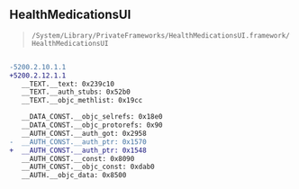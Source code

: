 ## HealthMedicationsUI

> `/System/Library/PrivateFrameworks/HealthMedicationsUI.framework/HealthMedicationsUI`

```diff

-5200.2.10.1.1
+5200.2.12.1.1
   __TEXT.__text: 0x239c10
   __TEXT.__auth_stubs: 0x52b0
   __TEXT.__objc_methlist: 0x19cc

   __DATA_CONST.__objc_selrefs: 0x18e0
   __DATA_CONST.__objc_protorefs: 0x90
   __AUTH_CONST.__auth_got: 0x2958
-  __AUTH_CONST.__auth_ptr: 0x1570
+  __AUTH_CONST.__auth_ptr: 0x1548
   __AUTH_CONST.__const: 0x8090
   __AUTH_CONST.__objc_const: 0xdab0
   __AUTH.__objc_data: 0x8500

```
